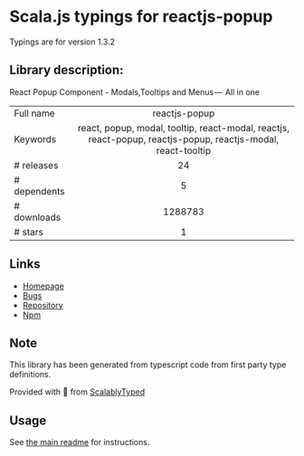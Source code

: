 
# Scala.js typings for reactjs-popup

Typings are for version 1.3.2

## Library description:
React Popup Component - Modals,Tooltips and Menus —  All in one

|                    |                 |
| ------------------ | :-------------: |
| Full name          | reactjs-popup |
| Keywords           | react, popup, modal, tooltip, react-modal, reactjs, react-popup, reactjs-popup, reactjs-modal, react-tooltip |
| # releases         | 24 |
| # dependents       | 5 |
| # downloads        | 1288783 |
| # stars            | 1 |

## Links
- [Homepage](https://react-popup.elazizi.com/)
- [Bugs](https://github.com/yjose/reactjs-popup/issues)
- [Repository](https://github.com/yjose/reactjs-popup)
- [Npm](https://www.npmjs.com/package/reactjs-popup)
    


## Note
This library has been generated from typescript code from first party type definitions.

Provided with :purple_heart: from [ScalablyTyped](https://github.com/oyvindberg/ScalablyTyped)

## Usage
See [the main readme](../../readme.md) for instructions.


